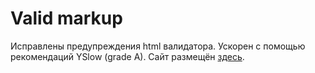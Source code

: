 # Valid markup
Исправлены предупреждения html валидатора. Ускорен с помощью рекомендаций YSlow (grade A). Сайт размещён [здесь](https://conformist-mw.github.io/21_valid_markup).
